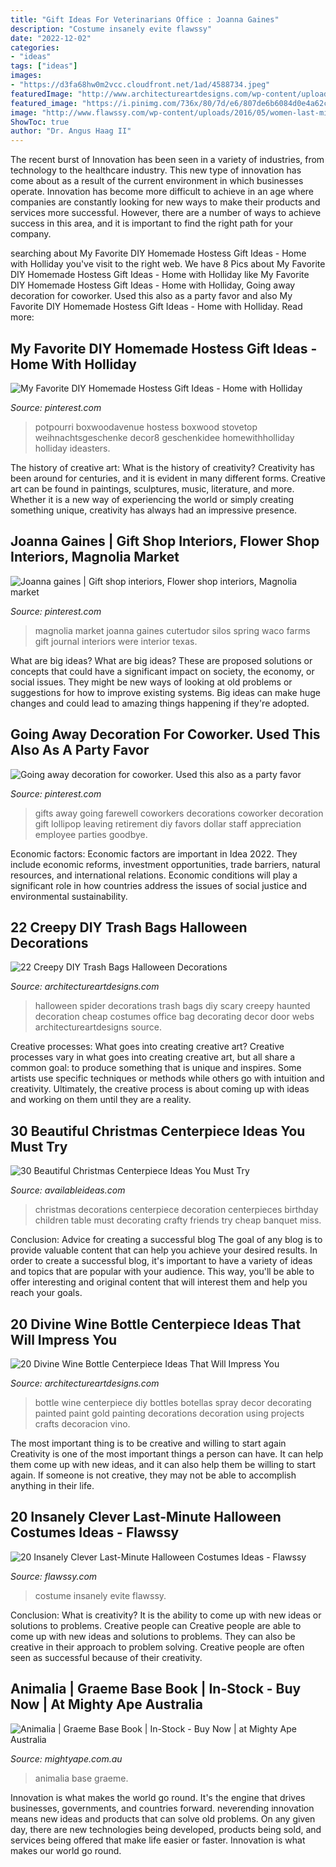 ```yaml
---
title: "Gift Ideas For Veterinarians Office : Joanna Gaines"
description: "Costume insanely evite flawssy"
date: "2022-12-02"
categories:
- "ideas"
tags: ["ideas"]
images:
- "https://d3fa68hw0m2vcc.cloudfront.net/1ad/4588734.jpeg"
featuredImage: "http://www.architectureartdesigns.com/wp-content/uploads/2016/10/1-27-630x840.jpg"
featured_image: "https://i.pinimg.com/736x/80/7d/e6/807de6b6084d0e4a62c0b255f4966fab.jpg"
image: "http://www.flawssy.com/wp-content/uploads/2016/05/women-last-minute-costume.jpg"
ShowToc: true
author: "Dr. Angus Haag II"
---
```



The recent burst of Innovation has been seen in a variety of industries, from technology to the healthcare industry. This new type of innovation has come about as a result of the current environment in which businesses operate. Innovation has become more difficult to achieve in an age where companies are constantly looking for new ways to make their products and services more successful. However, there are a number of ways to achieve success in this area, and it is important to find the right path for your company.

	

		
searching about My Favorite DIY Homemade Hostess Gift Ideas - Home with Holliday you've visit to the right web. We have 8 Pics about My Favorite DIY Homemade Hostess Gift Ideas - Home with Holliday like My Favorite DIY Homemade Hostess Gift Ideas - Home with Holliday, Going away decoration for coworker. Used this also as a party favor and also My Favorite DIY Homemade Hostess Gift Ideas - Home with Holliday. Read more:
		
    
## My Favorite DIY Homemade Hostess Gift Ideas - Home With Holliday

<img loading=lazy src="https://i.pinimg.com/736x/b1/04/e8/b104e8189c95d2efba1a55e5943c2fea.jpg" onerror="this.onerror=null;this.src='https://tse3.mm.bing.net/th?id=OIP.Fq-9rOyGyHvK5AFQeJ3phQHaLH&amp;pid=15.1';" alt="My Favorite DIY Homemade Hostess Gift Ideas - Home with Holliday">

_Source: pinterest.com_

>potpourri boxwoodavenue hostess boxwood stovetop weihnachtsgeschenke decor8 geschenkidee homewithholliday holliday ideasters. 

	

The history of creative art: What is the history of creativity?
Creativity has been around for centuries, and it is evident in many different forms. Creative art can be found in paintings, sculptures, music, literature, and more. Whether it is a new way of experiencing the world or simply creating something unique, creativity has always had an impressive presence.

    
## Joanna Gaines | Gift Shop Interiors, Flower Shop Interiors, Magnolia Market

<img loading=lazy src="https://i.pinimg.com/736x/80/7d/e6/807de6b6084d0e4a62c0b255f4966fab.jpg" onerror="this.onerror=null;this.src='https://tse3.mm.bing.net/th?id=OIP.G03hbrNV1LepOfiv84Zt0AHaKk&amp;pid=15.1';" alt="Joanna gaines | Gift shop interiors, Flower shop interiors, Magnolia market">

_Source: pinterest.com_

>magnolia market joanna gaines cutertudor silos spring waco farms gift journal interiors were interior texas. 

	

What are big ideas?
What are big ideas? These are proposed solutions or concepts that could have a significant impact on society, the economy, or social issues. They might be new ways of looking at old problems or suggestions for how to improve existing systems. Big ideas can make huge changes and could lead to amazing things happening if they're adopted.

    
## Going Away Decoration For Coworker. Used This Also As A Party Favor

<img loading=lazy src="https://i.pinimg.com/736x/63/b2/62/63b262321992d6130a6c8627f40e1296--staff-gifts-going-away.jpg" onerror="this.onerror=null;this.src='https://tse4.mm.bing.net/th?id=OIP.Fblu47UmQhzpzPINQLEpHAHaJ3&amp;pid=15.1';" alt="Going away decoration for coworker. Used this also as a party favor">

_Source: pinterest.com_

>gifts away going farewell coworkers decorations coworker decoration gift lollipop leaving retirement diy favors dollar staff appreciation employee parties goodbye. 

	

Economic factors:
Economic factors are important in Idea 2022. They include economic reforms, investment opportunities, trade barriers, natural resources, and international relations. Economic conditions will play a significant role in how countries address the issues of social justice and environmental sustainability.

    
## 22 Creepy DIY Trash Bags Halloween Decorations

<img loading=lazy src="http://www.architectureartdesigns.com/wp-content/uploads/2013/09/636-630x945.jpg" onerror="this.onerror=null;this.src='https://tse1.mm.bing.net/th?id=OIP.5M7Fw1iLvCt3oBbsoL6vqQHaLH&amp;pid=15.1';" alt="22 Creepy DIY Trash Bags Halloween Decorations">

_Source: architectureartdesigns.com_

>halloween spider decorations trash bags diy scary creepy haunted decoration cheap costumes office bag decorating decor door webs architectureartdesigns source. 

	

Creative processes: What goes into creating creative art?
Creative processes vary in what goes into creating creative art, but all share a common goal: to produce something that is unique and inspires. Some artists use specific techniques or methods while others go with intuition and creativity. Ultimately, the creative process is about coming up with ideas and working on them until they are a reality.

    
## 30 Beautiful Christmas Centerpiece Ideas You Must Try

<img loading=lazy src="http://availableideas.com/wp-content/uploads/2015/11/Beautiful-Christmas-Centerpieces-23.jpg" onerror="this.onerror=null;this.src='https://tse4.mm.bing.net/th?id=OIP.bpDxslBYTWBbi-lL1piCugHaJ4&amp;pid=15.1';" alt="30 Beautiful Christmas Centerpiece Ideas You Must Try">

_Source: availableideas.com_

>christmas decorations centerpiece decoration centerpieces birthday children table must decorating crafty friends try cheap banquet miss. 

	

Conclusion: Advice for creating a successful blog
The goal of any blog is to provide valuable content that can help you achieve your desired results. In order to create a successful blog, it's important to have a variety of ideas and topics that are popular with your audience. This way, you'll be able to offer interesting and original content that will interest them and help you reach your goals.

    
## 20 Divine Wine Bottle Centerpiece Ideas That Will Impress You

<img loading=lazy src="http://www.architectureartdesigns.com/wp-content/uploads/2016/10/1-27-630x840.jpg" onerror="this.onerror=null;this.src='https://tse2.mm.bing.net/th?id=OIP.7cTatnLuyIJ3wo3AaiYd3QHaJ4&amp;pid=15.1';" alt="20 Divine Wine Bottle Centerpiece Ideas That Will Impress You">

_Source: architectureartdesigns.com_

>bottle wine centerpiece diy bottles botellas spray decor decorating painted paint gold painting decorations decoration using projects crafts decoracion vino. 

	

The most important thing is to be creative and willing to start again
Creativity is one of the most important things a person can have. It can help them come up with new ideas, and it can also help them be willing to start again. If someone is not creative, they may not be able to accomplish anything in their life.

    
## 20 Insanely Clever Last-Minute Halloween Costumes Ideas - Flawssy

<img loading=lazy src="http://www.flawssy.com/wp-content/uploads/2016/05/women-last-minute-costume.jpg" onerror="this.onerror=null;this.src='https://tse2.mm.bing.net/th?id=OIP.JIQcQEVEKaGgflLAM63IkwHaLH&amp;pid=15.1';" alt="20 Insanely Clever Last-Minute Halloween Costumes Ideas - Flawssy">

_Source: flawssy.com_

>costume insanely evite flawssy. 

	

Conclusion: What is creativity? It is the ability to come up with new ideas or solutions to problems. Creative people can
Creative people are able to come up with new ideas and solutions to problems. They can also be creative in their approach to problem solving. Creative people are often seen as successful because of their creativity.

    
## Animalia | Graeme Base Book | In-Stock - Buy Now | At Mighty Ape Australia

<img loading=lazy src="https://d3fa68hw0m2vcc.cloudfront.net/1ad/4588734.jpeg" onerror="this.onerror=null;this.src='https://tse1.mm.bing.net/th?id=OIP.2EKZMw0BIyJvHFP4Fq4dmADVEk&amp;pid=15.1';" alt="Animalia | Graeme Base Book | In-Stock - Buy Now | at Mighty Ape Australia">

_Source: mightyape.com.au_

>animalia base graeme. 

	

Innovation is what makes the world go round. It's the engine that drives businesses, governments, and countries forward. neverending innovation means new ideas and products that can solve old problems. On any given day, there are new technologies being developed, products being sold, and services being offered that make life easier or faster. Innovation is what makes our world go round.

